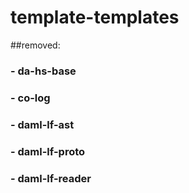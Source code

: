 # template-templates

##removed:
  ### - da-hs-base
  ### - co-log
  ### - daml-lf-ast
  ### - daml-lf-proto
  ### - daml-lf-reader
